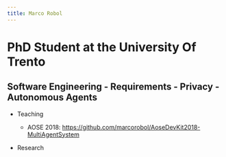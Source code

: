 ```yaml
---
title: Marco Robol
---
```


# PhD Student at the University Of Trento

## Software Engineering - Requirements - Privacy - Autonomous Agents 

- Teaching
  - AOSE 2018: https://github.com/marcorobol/AoseDevKit2018-MultiAgentSystem

- Research
